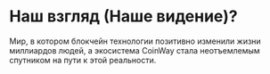 # Наш взгляд (Наше видение)?

Мир, в котором блокчейн технологии позитивно изменили жизни миллиардов людей, а экосистема CoinWay стала неотъемлемым спутником на пути к этой реальности.
